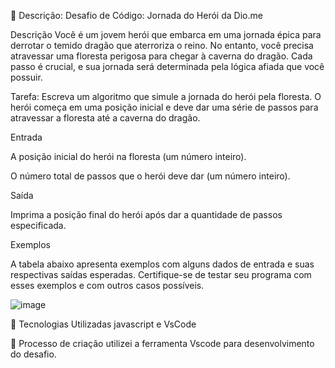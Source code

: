 📒 Descrição: Desafio de Código: Jornada do Herói da Dio.me

Descrição
Você é um jovem herói que embarca em uma jornada épica para derrotar o temido dragão que aterroriza o reino. No entanto, você precisa atravessar uma floresta perigosa para chegar à caverna do dragão. Cada passo é crucial, e sua jornada será determinada pela lógica afiada que você possuir.

Tarefa: Escreva um algoritmo que simule a jornada do herói pela floresta. O herói começa em uma posição inicial e deve dar uma série de passos para atravessar a floresta até a caverna do dragão.

Entrada

A posição inicial do herói na floresta (um número inteiro).

O número total de passos que o herói deve dar (um número inteiro).

Saída

Imprima a posição final do herói após dar a quantidade de passos especificada.

Exemplos

A tabela abaixo apresenta exemplos com alguns dados de entrada e suas respectivas saídas esperadas. Certifique-se de testar seu programa com esses exemplos e com outros casos possíveis.

![image](https://github.com/user-attachments/assets/98274700-4859-46a2-adaa-7d3d1bf8cc9f)


🤖 Tecnologias Utilizadas javascript e VsCode

🧐 Processo de criação utilizei a ferramenta Vscode para desenvolvimento do desafio.


